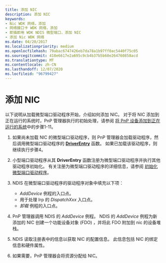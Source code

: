 ```yaml
---
title: 添加 NIC
description: 添加 NIC
keywords:
- Nic WDK 网络，添加
- 网络接口卡 WDK 网络，添加
- 即插即用 WDK NDIS 微型端口，添加 NIC
- 添加 Nic WDK 网络
ms.date: 04/20/2017
ms.localizationpriority: medium
ms.openlocfilehash: 79abac6747426eb7da78a1b97ff0ac5440f75c05
ms.sourcegitcommit: 418e6617e2a695c9cb4b37b5b60e264760858acd
ms.translationtype: MT
ms.contentlocale: zh-CN
ms.lasthandoff: 12/07/2020
ms.locfileid: "96799427"
---
```

# <a name="adding-a-nic"></a>添加 NIC





以下说明从加载微型端口驱动程序开始，介绍如何添加 NIC。 对于将 NIC 添加到正在运行的系统时，PnP 管理器执行的初始处理，请参阅 [将 PnP 设备添加到正在运行的系统](../kernel/adding-a-pnp-device-to-a-running-system.md)中的步骤1-11。

1.  如果尚未加载 NIC 的微型端口驱动程序，则 PnP 管理器会加载驱动程序，然后调用微型端口驱动程序的 [**DriverEntry**](./initializing-a-miniport-driver.md) 函数。 如果已加载该驱动程序，则继续执行步骤4。

2.  小型端口驱动程序从其 **DriverEntry** 函数注册为微型端口驱动程序并执行其他驱动程序初始化。 有关注册为微型端口驱动程序的详细信息，请参阅 [初始化微型端口驱动程序](initializing-a-miniport-driver.md)。

3.  NDIS 在微型端口驱动程序的驱动程序对象中填充以下项：
    -   *AddDevice* 例程的入口点。
    -   用于处理 Irp 的 *DispatchXxx* 入口点。
    -   *卸载* 例程的入口点。

4.  PnP 管理器调用 NDIS 的 *AddDevice* 例程。 NDIS 的 *AddDevice* 例程为新添加的 NIC 创建一个功能设备对象 (FDO) ，并将此 FDO 附加到 nic 的设备堆栈。

5.  NDIS 读取注册表中的信息以获取 NIC 的配置信息。 此信息包括 NIC 的绑定信息和硬件属性。

6.  如果需要，PnP 管理器会将资源分配给 NIC。

 

